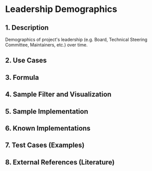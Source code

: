 # Leadership Demographics

## 1. Description
Demographics of project's leadership (e.g. Board, Technical Steering Committee, Maintainers, etc.) over time.

## 2. Use Cases

## 3. Formula

## 4. Sample Filter and Visualization

## 5. Sample Implementation

## 6. Known Implementations

## 7. Test Cases (Examples)

## 8. External References (Literature)
